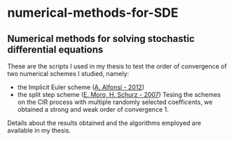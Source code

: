 # numerical-methods-for-SDE
## Numerical methods for solving stochastic differential equations

These are the scripts I used in my thesis to test the order of convergence of two numerical schemes I studied, namely:
- the Implicit Euler scheme ([A. Alfonsi - 2012](https://arxiv.org/abs/1206.3855))
- the split step scheme ([E. Moro, H. Schurz - 2007](https://www.researchgate.net/publication/220411528_Boundary_Preserving_Semianalytic_Numerical_Algorithms_for_Stochastic_Differential_Equations)) 
Tesing the schemes on the CIR process with multiple randomly selected coefficents, we obtained a strong and weak order of convergence 1.

Details about the results obtained and the algorithms employed are available in my thesis.
